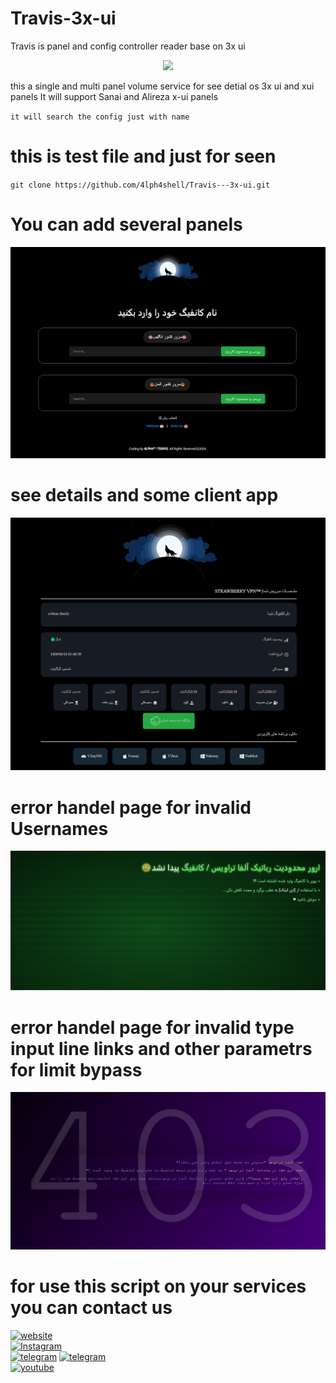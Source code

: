 # Travis-3x-ui
Travis is panel and config controller reader base on 3x ui 

 <p align="center">
<img src="https://yt3.googleusercontent.com/6_gl3yD2a7kDSTrqua1O93qNxukmlfZm0fU7Lt3C5DmwF50bHD5V_u_1CfTsbjNn6Xdjqqjmc9c=w1060-fcrop64=1,00005a57ffffa5a8-k-c0xffffffff-no-nd-rj" >
</p>

this a single and multi panel volume service for see detial os 3x ui and xui panels 
It will support Sanai and Alireza x-ui panels 

` it will search the config just with name `

# this is test file and just for seen
`
git clone https://github.com/4lph4shell/Travis---3x-ui.git
`
# You can add several panels 
 <p align="center">
<img src="https://github.com/4lph4shell/Travis---3x-ui/blob/master/Screenshot%202024-11-12%20183823.png" >
</p>

# see details and some client app
 <p align="center">
<img src="https://github.com/4lph4shell/Travis---3x-ui/blob/master/Screenshot%202024-11-12%20184144.png" >
</p>

# error handel page for invalid Usernames
 <p align="center">
<img src="https://github.com/4lph4shell/Travis---3x-ui/blob/master/Screenshot%202024-11-12%20183841.png" >
</p>

# error handel page for invalid type input line links and other parametrs for limit bypass
 <p align="center">
<img src="https://github.com/4lph4shell/Travis---3x-ui/blob/master/Screenshot%202024-11-12%20183914.png" >
</p>

# for use this script on your services you can contact us 
[![website](https://img.shields.io/badge/🐺-website-4EA94B.svg?&logo=web&logoColor=white)](https://www.4lph4.ir) <br/>
[![Instagram](https://img.shields.io/badge/Instagram-%23E4405F.svg?logo=Instagram&logoColor=white)](https://instagram.com/4lph4.co) <br/>
[![telegram](https://img.shields.io/badge/Telegram-2CA5E0.svg?&logo=telegram&logoColor=white)](https://t.me/ALPH4Co) 
[![telegram](https://img.shields.io/badge/Telegram-Topic-2CA5E0.svg?&logo=telegram&logoColor=white)](https://t.me/ALPH4ir) <br/>
[![youtube](https://img.shields.io/badge/You-tube-%23E4405F.svg?logo=youtube&logoColor=white)](https://www.youtube.com/@4lph4co) 
